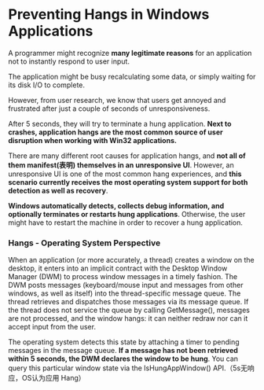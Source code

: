 # Preventing Hangs in Windows Applications

A programmer might recognize **many legitimate reasons** for an application not to instantly respond to user input. 

The application might be busy recalculating some data, or simply waiting for its disk I/O to complete. 

However, from user research, we know that users get annoyed and frustrated after just a couple of seconds of unresponsiveness. 

After 5 seconds, they will try to terminate a hung application. **Next to crashes, application hangs are the most common source of user disruption when working with Win32 applications.**

There are many different root causes for application hangs, and **not all of them manifest(表明) themselves in an unresponsive UI**. However, an unresponsive UI is one of the most common hang experiences, and **this scenario currently receives the most operating system support for both detection as well as recovery**. 

**Windows automatically detects, collects debug information, and optionally terminates or restarts hung applications**. Otherwise, the user might have to restart the machine in order to recover a hung application.

### Hangs - Operating System Perspective

When an application (or more accurately, a thread) creates a window on the desktop, it enters into an implicit contract with the Desktop Window Manager (DWM) to process window messages in a timely fashion. The DWM posts messages (keyboard/mouse input and messages from other windows, as well as itself) into the thread-specific message queue. The thread retrieves and dispatches those messages via its message queue. If the thread does not service the queue by calling GetMessage(), messages are not processed, and the window hangs: it can neither redraw nor can it accept input from the user. 

The operating system detects this state by attaching a timer to pending messages in the message queue. **If a message has not been retrieved within 5 seconds, the DWM declares the window to be hung**. You can query this particular window state via the IsHungAppWindow() API.（5s无响应，OS认为应用 Hang）

